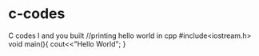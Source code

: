 # c-codes
C codes I and you built
//printing hello world in cpp
#include<iostream.h>
void main(){
cout<<"Hello World";
}
